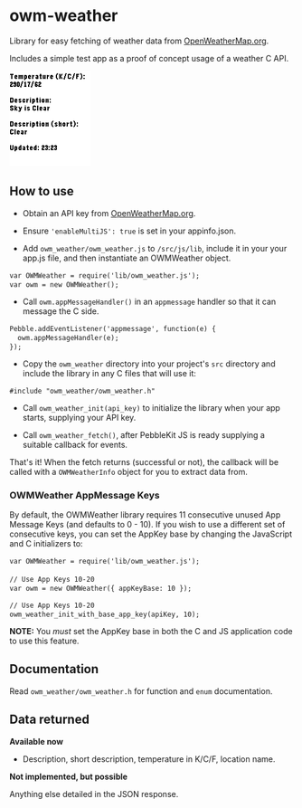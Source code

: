 # owm-weather

Library for easy fetching of weather data from [OpenWeatherMap.org](http://home.openweathermap.org).

Includes a simple test app as a proof of concept usage of a weather C API.

![basalt](screenshots/basalt.png)


## How to use

* Obtain an API key from [OpenWeatherMap.org](http://home.openweathermap.org/users/sign_up).

* Ensure `'enableMultiJS': true` is set in your appinfo.json.

* Add `owm_weather/owm_weather.js` to `/src/js/lib`, include it in your your app.js file, and then instantiate an OWMWeather object.

```
var OWMWeather = require('lib/owm_weather.js');
var owm = new OWMWeather();
```

* Call `owm.appMessageHandler()` in an `appmessage` handler so that it can message the C side.

```
Pebble.addEventListener('appmessage', function(e) {
  owm.appMessageHandler(e);
});
```

* Copy the `owm_weather` directory into your project's `src` directory and include the library in any C files that will use it:

```
#include "owm_weather/owm_weather.h"
```

* Call `owm_weather_init(api_key)` to initialize the library when your app starts, supplying your API key.

* Call `owm_weather_fetch()`, after PebbleKit JS is ready supplying a suitable
  callback for events.

That's it! When the fetch returns (successful or not), the callback will be called with a `OWMWeatherInfo` object for you to extract data from.

### OWMWeather AppMessage Keys

By default, the OWMWeather library requires 11 consecutive unused App Message Keys (and defaults to 0 - 10). If you wish to use a different set of consecutive keys, you can set the AppKey base by changing the JavaScript and C initializers to:

```
var OWMWeather = require('lib/owm_weather.js');

// Use App Keys 10-20
var owm = new OWMWeather({ appKeyBase: 10 });
```

```
// Use App Keys 10-20
owm_weather_init_with_base_app_key(apiKey, 10);
```

**NOTE:** You *must* set the AppKey base in both the C and JS application code to use this feature.

## Documentation

Read `owm_weather/owm_weather.h` for function and `enum` documentation.


## Data returned

**Available now**

* Description, short description, temperature in K/C/F, location name.

**Not implemented, but possible**

Anything else detailed in the JSON response.
